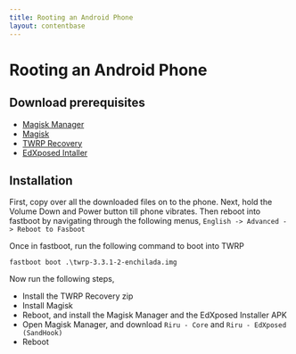 ```yaml
---
title: Rooting an Android Phone
layout: contentbase
---
```

Rooting an Android Phone
======

## Download prerequisites
* [Magisk Manager](https://magiskmanager.com/downloading-magisk-manager)
* [Magisk](https://github.com/topjohnwu/Magisk/releases/download/v20.1/Magisk-v20.1.zip)
* [TWRP Recovery](https://dl.twrp.me/)
* [EdXposed Intaller](https://github.com/solohsu/XposedInstaller/releases) 

## Installation
First, copy over all the downloaded files on to the phone. Next, hold the Volume
Down and Power button till phone vibrates. Then reboot into fastboot by
navigating through the following menus, `English -> Advanced -> Reboot to
Fasboot`

Once in fastboot, run the following command to boot into TWRP
```
fastboot boot .\twrp-3.3.1-2-enchilada.img
```

Now run the following steps,
* Install the TWRP Recovery zip
* Install Magisk
* Reboot, and install the Magisk Manager and the EdXposed Installer APK
* Open Magisk Manager, and download `Riru - Core` and `Riru - EdXposed (SandHook)`
* Reboot 